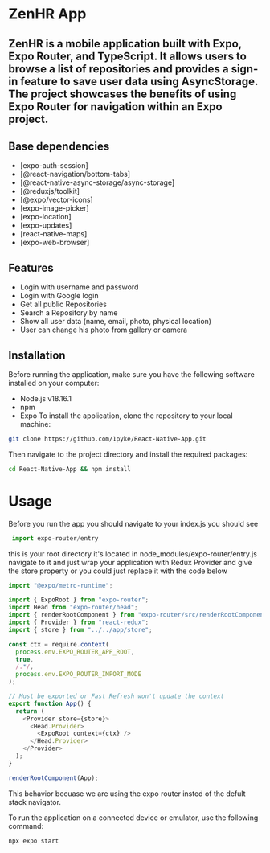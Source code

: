 # ZenHR App

## ZenHR is a mobile application built with Expo, Expo Router, and TypeScript. It allows users to browse a list of repositories and provides a sign-in feature to save user data using AsyncStorage. The project showcases the benefits of using Expo Router for navigation within an Expo project.

## Base dependencies

- [expo-auth-session]
- [@react-navigation/bottom-tabs]
- [@react-native-async-storage/async-storage]
- [@reduxjs/toolkit]
- [@expo/vector-icons]
- [expo-image-picker]
- [expo-location]
- [expo-updates]
- [react-native-maps]
- [expo-web-browser]

## Features

- Login with username and password
- Login with Google login
- Get all public Repositories
- Search a Repository by name
- Show all user data (name, email, photo, physical location)
- User can change his photo from gallery or camera

## Installation

Before running the application, make sure you have the following software installed on your computer:

- Node.js v18.16.1
- npm
- Expo
  To install the application, clone the repository to your local machine:

```bash
git clone https://github.com/1pyke/React-Native-App.git
```

Then navigate to the project directory and install the required packages:

```bash
cd React-Native-App && npm install
```

# Usage

Before you run the app you should navigate to your index.js you should see

```javascript
 import expo-router/entry
```

this is your root directory it's located in node_modules/expo-router/entry.js navigate to it
and just wrap your application with Redux Provider and give the store property or you could just replace it with the code below

```javascript
import "@expo/metro-runtime";

import { ExpoRoot } from "expo-router";
import Head from "expo-router/head";
import { renderRootComponent } from "expo-router/src/renderRootComponent";
import { Provider } from "react-redux";
import { store } from "../../app/store";

const ctx = require.context(
  process.env.EXPO_ROUTER_APP_ROOT,
  true,
  /.*/,
  process.env.EXPO_ROUTER_IMPORT_MODE
);

// Must be exported or Fast Refresh won't update the context
export function App() {
  return (
    <Provider store={store}>
      <Head.Provider>
        <ExpoRoot context={ctx} />
      </Head.Provider>
    </Provider>
  );
}

renderRootComponent(App);
```

This behavior becuase we are using the expo router insted of the defult stack navigator.

To run the application on a connected device or emulator, use the following command:

```bash
npx expo start
```
